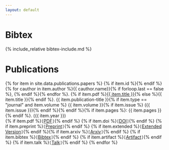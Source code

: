 ```yaml
---
layout: default
---
```


# Bibtex

{% include_relative bibtex-include.md %}

# Publications

{% for item in site.data.publications.papers %}
{% if item.id %}<a name="{{ item.id }}"></a>{% endif %}
{% for cauthor in item.author %}{{ cauthor.name}}{% if forloop.last == false %}, {% endif %}{% endfor %}.
{% if item.pdf %}<a href="{{ item.pdf | relative_url }}">{{ item.title }}</a>{% else %}{{ item.title }}{% endif %}.
{{ item.publication-title }}{% if item.type == "journal" and item.volume %} {{ item.volume }}{% if item.issue %} ({{ item.issue }}){% endif %}{% endif %}{% if item.pages %}: {{ item.pages }}{% endif %}. ({{ item.year }})<br />
{% if item.pdf %}`[`<a class="orange" href="{{ item.pdf | relative_url }}">PDF</a>`]`{% endif %} {% if item.doi %}`[`<a class="orange" href="http://dx.doi.org/{{ item.doi }}">DOI</a>`]`{% endif %} {% if item.preprint %}`[`<a class="orange" href="{{ item.preprint | relative_url }}">Preprint</a>`]`{% endif %} {% if item.extended %}`[`<a class="orange" href="{{ item.extended | relative_url }}">Extended Version</a>`]`{% endif %}{% if item.arxiv %}`[`<a class="orange" href="{{ item.arxiv}}">Arxiv</a>`]`{% endif %} {% if item.bibtex %}`[`<a class="orange" href="{{ item.bibtex | relative_url }}">Bibtex</a>`]`{% endif %} {% if item.artifact %}`[`<a class="orange" href="{{ item.artifact }}">Artifact</a>`]`{% endif %} {% if item.talk %}`[`<a class="orange" href="{{ t | relative_url }}">Talk</a>`]`{% endif %}
{% endfor %}
